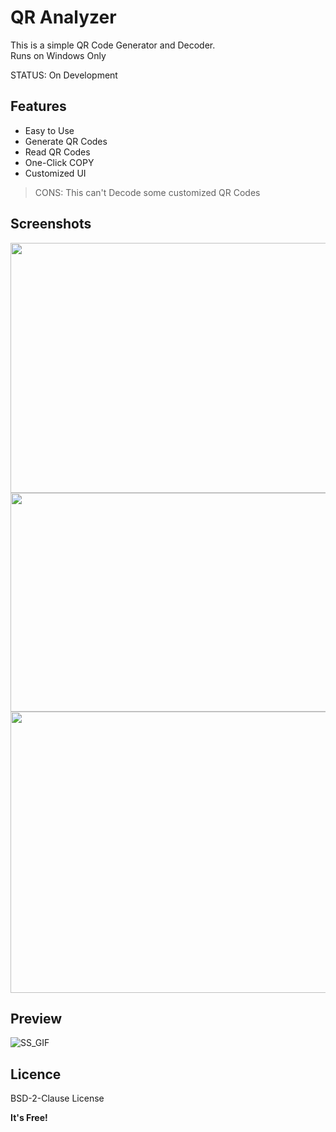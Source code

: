 
# QR Analyzer
This is a simple QR Code Generator and Decoder.
<br>Runs on Windows Only

STATUS: On Development

## Features
- Easy to Use
- Generate QR Codes
- Read QR Codes
- One-Click COPY
- Customized UI
> CONS: This can't Decode some customized QR Codes

## Screenshots
<img src="https://user-images.githubusercontent.com/54274314/116649495-fe37e380-a99c-11eb-9e51-64953ed82e6a.png" width="570" height="400"/>
<img src="https://user-images.githubusercontent.com/54274314/116664180-bd989400-a9b5-11eb-92c5-43067f3f5df9.png" width="750" height="350"/>
<img src="https://user-images.githubusercontent.com/54274314/116666698-e4a49500-a9b8-11eb-888e-e54942b48e11.png" width="600" height="450"/>

## Preview
![SS_GIF](https://user-images.githubusercontent.com/54274314/117282747-b7f1f100-ae82-11eb-9253-58d24b029864.gif)

## Licence
BSD-2-Clause License

**It's Free!**
